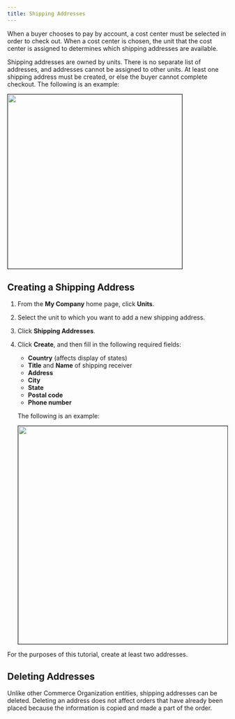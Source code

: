 ```yaml
---
title: Shipping Addresses
---
```


When a buyer chooses to pay by account, a cost center must be selected in order to check out. When a cost center is chosen, the unit that the cost center is assigned to determines which shipping addresses are available.

Shipping addresses are owned by units. There is no separate list of addresses, and addresses cannot be assigned to other units. At least one shipping address must be created, or else the buyer cannot complete checkout. The following is an example:

<img src="{{ site.baseurl }}/assets/images/commerceorg/johndoe_1shippingaddress.png" alt="" width="400" border="1px" />

## Creating a Shipping Address

1. From the **My Company** home page, click **Units**.

2. Select the unit to which you want to add a new shipping address.

3. Click **Shipping Addresses**.

4. Click **Create**, and then fill in the following required fields:

   - **Country** (affects display of states)
   - **Title** and **Name** of shipping receiver
   - **Address**
   - **City**
   - **State**
   - **Postal code**
   - **Phone number**

   The following is an example:

   <img src="{{ site.baseurl }}/assets/images/commerceorg/shipaddress_1-2addresses.png" alt="" width="500" border="1px" />

For the purposes of this tutorial, create at least two addresses.

## Deleting Addresses

Unlike other Commerce Organization entities, shipping addresses can be deleted. Deleting an address does not affect orders that have already been placed because the information is copied and made a part of the order.
